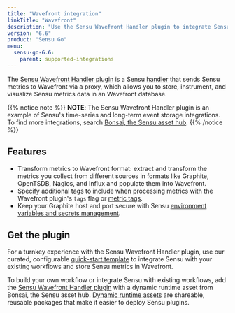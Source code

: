 ```yaml
---
title: "Wavefront integration"
linkTitle: "Wavefront"
description: "Use the Sensu Wavefront Handler plugin to integrate Sensu with your existing Wavefront workflows. Read about the features of Sensu's Wavefront integration and learn how to get the plugin."
version: "6.6"
product: "Sensu Go"
menu: 
  sensu-go-6.6:
    parent: supported-integrations
---
```


The [Sensu Wavefront Handler plugin][4] is a Sensu [handler][1] that sends Sensu metrics to Wavefront via a proxy, which allows you to store, instrument, and visualize Sensu metrics data in an Wavefront database.

{{% notice note %}}
**NOTE**: The Sensu Wavefront Handler plugin is an example of Sensu's time-series and long-term event storage integrations.
To find more integrations, search [Bonsai, the Sensu asset hub](https://bonsai.sensu.io/).
{{% /notice %}}

## Features

- Transform metrics to Wavefront format: extract and transform the metrics you collect from different sources in formats like Graphite, OpenTSDB, Nagios, and Influx and populate them into Wavefront.
- Specify additional tags to include when processing metrics with the Wavefront plugin's `tags` flag or [metric tags][7].
- Keep your Graphite host and port secure with Sensu [environment variables and secrets management][6].

## Get the plugin

For a turnkey experience with the Sensu Wavefront Handler plugin, use our curated, configurable [quick-start template][3] to integrate Sensu with your existing workflows and store Sensu metrics in Wavefront.

To build your own workflow or integrate Sensu with existing workflows, add the [Sensu Wavefront Handler plugin][4] with a dynamic runtime asset from Bonsai, the Sensu asset hub.
[Dynamic runtime assets][5] are shareable, reusable packages that make it easier to deploy Sensu plugins.


[1]: ../../../observability-pipeline/observe-process/handlers/
[2]: ../../../observability-pipeline/observe-process/handler-templates/
[3]: https://github.com/sensu/catalog/blob/main/pipelines/metric-storage/wavefront.yaml
[4]: https://bonsai.sensu.io/assets/sensu/sensu-wavefront-handler
[5]: ../../assets/
[6]: ../../../operations/manage-secrets/
[7]: ../../../observability-pipeline/observe-schedule/checks/#output-metric-tags
